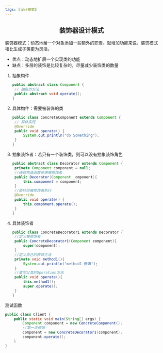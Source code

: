 ```yaml
---
tags: [设计模式]
---
```

## <center>装饰器设计模式</center>

装饰器模式：动态地给一个对象添加一些额外的职责。就增加功能来说，装饰模式相比生成子类更为灵活。

* 优点：动态地扩展一个实现类的功能
* 缺点：多层的装饰是比较复杂的，尽量减少装饰类的数量


1. 抽象构件

   ```java
   public abstract class Component {
   	// 抽象的方法
   	public abstract void operate();
   }
   ```

2. 具体构件：需要被装饰的类

   ```java
   public class ConcreteComponent extends Component {
   	// 具体实现
   	@Override
   	public void operate() {
   		System.out.println("do Something");
   	}
   }
   ```

3. 抽象装饰者：若只有一个装饰类，则可以没有抽象装饰角色

   ```java
   public abstract class Decorator extends Component {
   	private Component component = null;
   	//通过构造函数传递被修饰者
   	public Decorator(Component _omponent){
   		this.component = component;
   	}
   	//委托给被修饰者执行
   	@Override
   	public void operate() {
   		this.component.operate();
   	}
   }
   ```

4. 具体装饰者

   ```java
   public class ConcreteDecorator1 extends Decorator {
   	//定义被修饰者
   	public ConcreteDecorator1(Component component){
   		super(component);
   	}
   	//定义自己的修饰方法
   	private void method1(){
   		System.out.println("method1 修饰");
   	}
   	//重写父类的Operation方法
   	public void operate(){
   		this.method1();
   		super.operate();
   	}
   }
   ```

   

测试函数

```java
public class Client {
	public static void main(String[] args) {
		Component component = new ConcreteComponent();
		//第一次修饰
		component = new ConcreteDecorator1(component);
		component.operate();
	}
}
```

